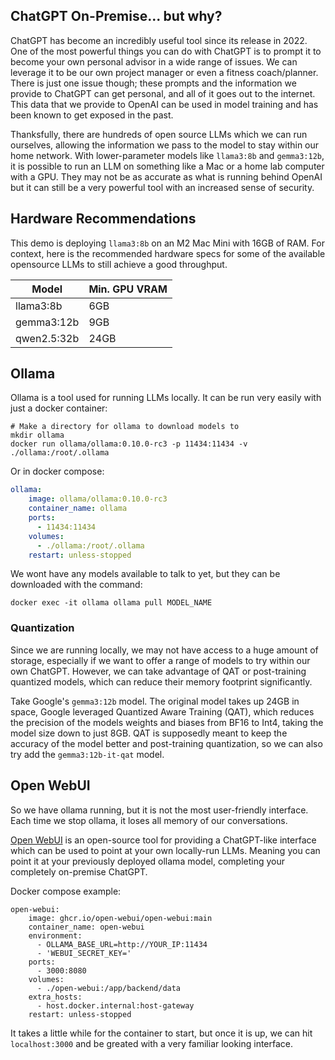 ## ChatGPT On-Premise... but why?

ChatGPT has become an incredibly useful tool since its release in 2022. One of the most powerful things you can do with ChatGPT is to prompt it to become your own personal advisor in a wide range of issues. We can leverage it to be our own project manager or even a fitness coach/planner. There is just one issue though; these prompts and the information we provide to ChatGPT can get personal, and all of it goes out to the internet. This data that we provide to OpenAI can be used in model training and has been known to get exposed in the past.

Thanksfully, there are hundreds of open source LLMs which we can run ourselves, allowing the information we pass to the model to stay within our home network. With lower-parameter models like `llama3:8b` and `gemma3:12b`, it is possible to run an LLM on something like a Mac or a home lab computer with a GPU. They may not be as accurate as what is running behind OpenAI but it can still be a very powerful tool with an increased sense of security.

## Hardware Recommendations

This demo is deploying `llama3:8b` on an M2 Mac Mini with 16GB of RAM. For context, here is the recommended hardware specs for some of the available opensource LLMs to still achieve a good throughput.

Model | Min. GPU VRAM
---|---
llama3:8b | 6GB
gemma3:12b | 9GB
qwen2.5:32b | 24GB

## Ollama

Ollama is a tool used for running LLMs locally. It can be run very easily with just a docker container:

```
# Make a directory for ollama to download models to
mkdir ollama
docker run ollama/ollama:0.10.0-rc3 -p 11434:11434 -v ./ollama:/root/.ollama
```

Or in docker compose:

```yaml
ollama:
    image: ollama/ollama:0.10.0-rc3
    container_name: ollama
    ports:
      - 11434:11434
    volumes:
      - ./ollama:/root/.ollama
    restart: unless-stopped
```

We wont have any models available to talk to yet, but they can be downloaded with the command:

```
docker exec -it ollama ollama pull MODEL_NAME
```

### Quantization

Since we are running locally, we may not have access to a huge amount of storage, especially if we want to offer a range of models to try within our own ChatGPT. However, we can take advantage of QAT or post-training quantized models, which can reduce their memory footprint significantly.

Take Google's `gemma3:12b` model. The original model takes up 24GB in space, Google leveraged Quantized Aware Training (QAT), which reduces the precision of the models weights and biases from BF16 to Int4, taking the model size down to just 8GB. QAT is supposedly meant to keep the accuracy of the model better and post-training quantization, so we can also try add the `gemma3:12b-it-qat` model.

## Open WebUI

So we have ollama running, but it is not the most user-friendly interface. Each time we stop ollama, it loses all memory of our conversations.

[Open WebUI](https://github.com/open-webui/open-webui) is an open-source tool for providing a ChatGPT-like interface which can be used to point at your own locally-run LLMs. Meaning you can point it at your previously deployed ollama model, completing your completely on-premise ChatGPT.

Docker compose example:

```
open-webui:
    image: ghcr.io/open-webui/open-webui:main
    container_name: open-webui
    environment:
      - OLLAMA_BASE_URL=http://YOUR_IP:11434
      - 'WEBUI_SECRET_KEY='
    ports:
      - 3000:8080
    volumes:
      - ./open-webui:/app/backend/data
    extra_hosts:
      - host.docker.internal:host-gateway
    restart: unless-stopped
```

It takes a little while for the container to start, but once it is up, we can hit `localhost:3000` and be greated with a very familiar looking interface.
